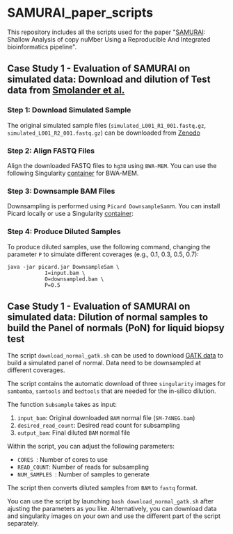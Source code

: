 # SAMURAI_paper_scripts

This repository includes all the scripts used for the paper "[SAMURAI](https://github.com/DIncalciLab/samurai): Shallow Analysis of copy nuMber Using a Reproducible And Integrated bioinformatics pipeline". 

## Case Study 1 - Evaluation of SAMURAI on simulated data: Download and dilution of Test data from [Smolander et al.](https://bmcgenomics.biomedcentral.com/articles/10.1186/s12864-021-07686-z)

### Step 1: Download Simulated Sample
The original simulated sample files (```simulated_L001_R1_001.fastq.gz```, ```simulated_L001_R2_001.fastq.gz```) can be downloaded from [Zenodo](https://zenodo.org/records/4727293#.YIq0FGhRW-y)
### Step 2: Align FASTQ Files
Align the downloaded FASTQ files to ```hg38``` using ```BWA-MEM```. You can use the following Singularity [container](https://depot.galaxyproject.org/singularity/mulled-v2-fe8faa35dbf6dc65a0f7f5d4ea12e31a79f73e40:a34558545ae1413d94bde4578787ebef08027945-0) for BWA-MEM.
### Step 3: Downsample BAM Files
Downsampling is performed using ```Picard DownsampleSam```m. You can install Picard locally or use a Singularity [container](https://depot.galaxyproject.org/singularity/picard:3.1.1--hdfd78af_0):
### Step 4: Produce Diluted Samples
To produce diluted samples, use the following command, changing the parameter  ```P``` to simulate different coverages (e.g., 0.1, 0.3, 0.5, 0.7):
```
java -jar picard.jar DownsampleSam \
            I=input.bam \
            O=downsampled.bam \
            P=0.5
```



## Case Study 1 - Evaluation of SAMURAI on simulated data: Dilution of normal samples to build the Panel of normals (PoN) for liquid biopsy test


The script ```download_normal_gatk.sh``` can be used to download [GATK data](https://42basepairs.com/download/s3/gatk-test-data/cnv/somatic/SM-74NEG.bam) to build a simulated panel of normal. 
Data need to be downsampled at different coverages. 

The script contains the automatic download of three ```singularity``` images for ```sambamba```, ```samtools``` and ```bedtools``` that are needed for the in-silico dilution.  

The function ```Subsample``` takes as input:
 1. ```input_bam```: Original downloaded ```BAM``` normal file (```SM-74NEG.bam```)
 2. ```desired_read_count```: Desired read count for subsampling
 3. ```output_bam```: Final diluted ```BAM``` normal file

Within the script, you can adjust the following parameters:
- ```CORES ```: Number of cores to use
- ```READ_COUNT```: Number of reads for subsampling
- ```NUM_SAMPLES ```: Number of samples to generate
  
The script then converts diluted samples from ```BAM``` to ```fastq``` format. 

You can use the script by launching ```bash download_normal_gatk.sh``` after ajusting the parameters as you like. Alternatively, you can download data and singularity images on your own and use the different part of the script separately. 

